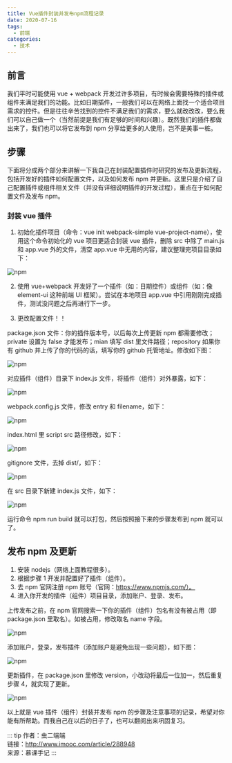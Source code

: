 ```yaml
---
title: Vue插件封装并发布npm流程记录
date: 2020-07-16
tags:
  - 前端
categories:
  - 技术
---
```


## 前言

我们平时可能使用 vue + webpack 开发过许多项目，有时候会需要特殊的插件或组件来满足我们的功能。比如日期插件，一般我们可以在网络上面找一个适合项目需求的控件。但是往往辛苦找到的控件不满足我们的需求，要么就改改改，要么我们可以自己做一个（当然前提是我们有足够的时间和兴趣）。既然我们的插件都做出来了，我们也可以将它发布到 npm 分享给更多的人使用，岂不是美事一桩。

## 步骤

下面将分成两个部分来讲解一下我自己在封装配置插件时研究的发布及更新流程，包括开发好的插件如何配置文件，以及如何发布 npm 并更新。这里只是介绍了自己配置插件或组件相关文件（并没有详细说明插件的开发过程），重点在于如何配置文件及发布 npm。

### 封装 vue 插件

1. 初始化插件项目（命令：vue init webpack-simple vue-project-name），使用这个命令初始化的 vue 项目更适合封装 vue 插件，删除 src 中除了 main.js 和 app.vue 外的文件，清空 app.vue 中无用的内容，建议整理完项目目录如下：

![npm](https://vkceyugu.cdn.bspapp.com/VKCEYUGU-aliyun-umybkfmeehmg0383ca/79030340-4856-11eb-a16f-5b3e54966275.png)

2. 使用 vue+webpack 开发好了一个插件（如：日期控件）或组件（如：像 element-ui 这种前端 UI 框架）。尝试在本地项目 app.vue 中引用刚刚完成插件，测试没问题之后再进行下一步。

3. 更改配置文件！！

package.json 文件：你的插件版本号，以后每次上传更新 npm 都需要修改；private 设置为 false 才能发布；mian 填写 dist 里文件路径；repository 如果你有 github 并上传了你的代码的话，填写你的 github 托管地址。修改如下图：

![npm](https://vkceyugu.cdn.bspapp.com/VKCEYUGU-aliyun-umybkfmeehmg0383ca/79bb2fb0-4856-11eb-a16f-5b3e54966275.png)

对应插件（组件）目录下 index.js 文件，将插件（组件）对外暴露，如下：

![npm](https://vkceyugu.cdn.bspapp.com/VKCEYUGU-aliyun-umybkfmeehmg0383ca/7a668ae0-4856-11eb-97b7-0dc4655d6e68.png)

webpack.config.js 文件，修改 entry 和 filename，如下：

![npm](https://vkceyugu.cdn.bspapp.com/VKCEYUGU-aliyun-umybkfmeehmg0383ca/7b14f350-4856-11eb-97b7-0dc4655d6e68.png)

index.html 里 script src 路径修改，如下：

![npm](https://vkceyugu.cdn.bspapp.com/VKCEYUGU-aliyun-umybkfmeehmg0383ca/7bbfd950-4856-11eb-97b7-0dc4655d6e68.png)

gitignore 文件，去掉 dist/，如下：

![npm](https://vkceyugu.cdn.bspapp.com/VKCEYUGU-aliyun-umybkfmeehmg0383ca/7c5d9ff0-4856-11eb-97b7-0dc4655d6e68.png)

在 src 目录下新建 index.js 文件，如下：

![npm](https://vkceyugu.cdn.bspapp.com/VKCEYUGU-aliyun-umybkfmeehmg0383ca/7cfc02d0-4856-11eb-97b7-0dc4655d6e68.png)

运行命令 npm run build 就可以打包，然后按照接下来的步骤发布到 npm 就可以了。

## 发布 npm 及更新

1. 安装 nodejs（网络上面教程很多）。
2. 根据步骤 1 开发并配置好了插件（组件）。
3. 去 npm 官网注册 npm 账号（官网：https://www.npmjs.com/）。
4. 进入你开发的插件（组件）项目目录，添加账户、登录、发布。

上传发布之前，在 npm 官网搜索一下你的插件（组件）包名有没有被占用（即 package.json 里取名）。如被占用，修改取名 name 字段。

![npm](https://vkceyugu.cdn.bspapp.com/VKCEYUGU-aliyun-umybkfmeehmg0383ca/7da53b20-4856-11eb-bd01-97bc1429a9ff.png)

添加账户，登录，发布插件（添加账户是避免出现一些问题），如下图：

![npm](https://vkceyugu.cdn.bspapp.com/VKCEYUGU-aliyun-umybkfmeehmg0383ca/7e4cc5c0-4856-11eb-8ff1-d5dcf8779628.png)

更新插件，在 package.json 里修改 version，小改动将最后一位加一，然后重复步骤 4，就实现了更新。

![npm](https://vkceyugu.cdn.bspapp.com/VKCEYUGU-aliyun-umybkfmeehmg0383ca/7ef4eca0-4856-11eb-8ff1-d5dcf8779628.png)

以上就是 vue 插件（组件）封装并发布 npm 的步骤及注意事项的记录，希望对你能有所帮助。而我自己在以后的日子了，也可以翻阅出来巩固复习。

::: tip
作者：虫二端端 <br>
链接：http://www.imooc.com/article/288948 <br>
来源：慕课手记
:::

